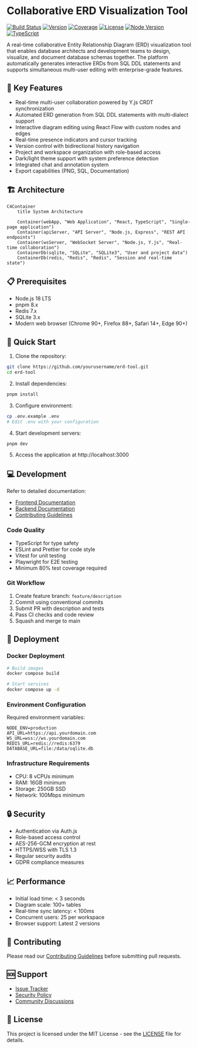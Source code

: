 # Collaborative ERD Visualization Tool

[![Build Status](https://github.com/yourusername/erd-tool/workflows/CI/badge.svg)](https://github.com/yourusername/erd-tool/actions)
[![Version](https://img.shields.io/badge/version-1.0.0-blue.svg)](https://github.com/yourusername/erd-tool/releases)
[![Coverage](https://codecov.io/gh/yourusername/erd-tool/branch/main/graph/badge.svg)](https://codecov.io/gh/yourusername/erd-tool)
[![License](https://img.shields.io/badge/license-MIT-green.svg)](LICENSE)
[![Node Version](https://img.shields.io/badge/node-18_LTS-green.svg)](https://nodejs.org)
[![TypeScript](https://img.shields.io/badge/typescript-5.0-blue.svg)](https://www.typescriptlang.org)

A real-time collaborative Entity Relationship Diagram (ERD) visualization tool that enables database architects and development teams to design, visualize, and document database schemas together. The platform automatically generates interactive ERDs from SQL DDL statements and supports simultaneous multi-user editing with enterprise-grade features.

## 🚀 Key Features

- Real-time multi-user collaboration powered by Y.js CRDT synchronization
- Automated ERD generation from SQL DDL statements with multi-dialect support
- Interactive diagram editing using React Flow with custom nodes and edges
- Real-time presence indicators and cursor tracking
- Version control with bidirectional history navigation
- Project and workspace organization with role-based access
- Dark/light theme support with system preference detection
- Integrated chat and annotation system
- Export capabilities (PNG, SQL, Documentation)

## 🏗️ Architecture

```mermaid
C4Container
    title System Architecture

    Container(webApp, "Web Application", "React, TypeScript", "Single-page application")
    Container(apiServer, "API Server", "Node.js, Express", "REST API endpoints")
    Container(wsServer, "WebSocket Server", "Node.js, Y.js", "Real-time collaboration")
    ContainerDb(sqlite, "SQLite", "SQLite3", "User and project data")
    ContainerDb(redis, "Redis", "Redis", "Session and real-time state")
```

## 📋 Prerequisites

- Node.js 18 LTS
- pnpm 8.x
- Redis 7.x
- SQLite 3.x
- Modern web browser (Chrome 90+, Firefox 88+, Safari 14+, Edge 90+)

## 🚦 Quick Start

1. Clone the repository:
```bash
git clone https://github.com/yourusername/erd-tool.git
cd erd-tool
```

2. Install dependencies:
```bash
pnpm install
```

3. Configure environment:
```bash
cp .env.example .env
# Edit .env with your configuration
```

4. Start development servers:
```bash
pnpm dev
```

5. Access the application at http://localhost:3000

## 💻 Development

Refer to detailed documentation:
- [Frontend Documentation](src/web/README.md)
- [Backend Documentation](src/backend/README.md)
- [Contributing Guidelines](CONTRIBUTING.md)

### Code Quality

- TypeScript for type safety
- ESLint and Prettier for code style
- Vitest for unit testing
- Playwright for E2E testing
- Minimum 80% test coverage required

### Git Workflow

1. Create feature branch: `feature/description`
2. Commit using conventional commits
3. Submit PR with description and tests
4. Pass CI checks and code review
5. Squash and merge to main

## 🚀 Deployment

### Docker Deployment

```bash
# Build images
docker compose build

# Start services
docker compose up -d
```

### Environment Configuration

Required environment variables:
```
NODE_ENV=production
API_URL=https://api.yourdomain.com
WS_URL=wss://ws.yourdomain.com
REDIS_URL=redis://redis:6379
DATABASE_URL=file:/data/sqlite.db
```

### Infrastructure Requirements

- CPU: 8 vCPUs minimum
- RAM: 16GB minimum
- Storage: 250GB SSD
- Network: 100Mbps minimum

## 🔒 Security

- Authentication via Auth.js
- Role-based access control
- AES-256-GCM encryption at rest
- HTTPS/WSS with TLS 1.3
- Regular security audits
- GDPR compliance measures

## 📈 Performance

- Initial load time: < 3 seconds
- Diagram scale: 100+ tables
- Real-time sync latency: < 100ms
- Concurrent users: 25 per workspace
- Browser support: Latest 2 versions

## 🤝 Contributing

Please read our [Contributing Guidelines](CONTRIBUTING.md) before submitting pull requests.

## 🆘 Support

- [Issue Tracker](https://github.com/yourusername/erd-tool/issues)
- [Security Policy](SECURITY.md)
- [Community Discussions](https://github.com/yourusername/erd-tool/discussions)

## 📄 License

This project is licensed under the MIT License - see the [LICENSE](LICENSE) file for details.